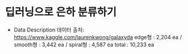 
# 딥러닝으로 은하 분류하기

- Data Description
데이터 출처: https://www.kaggle.com/laurenkwong/galaxyda
edge형 : 2,204 ea / smooth형 : 3,442 ea / spiral형 : 4,587 ea
total : 10,233 ea


